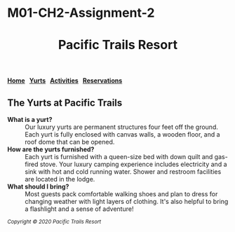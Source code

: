 # M01-CH2-Assignment-2
<!DOCTYPE html>
<html lang="en">
<head>
<title>Pacific Trails Resort :: Yurts</title>
<meta charset="utf-8">
</head>
<body>
<header>
   <h1>Pacific Trails Resort</h1>
</header>
<nav>
   <b><a href="index.html">Home</a> &nbsp; <a href="yurts.html">Yurts</a> &nbsp; <a href="activities.html">Activities</a> &nbsp; <a href="reservations.html">Reservations</a></b>
</nav>
<main>
   <h2>The Yurts at Pacific Trails</h2>
      <dl>
         <dt><strong>What is a yurt?</strong></dt>
            <dd>Our luxury yurts are permanent structures four feet off the ground. Each yurt is fully enclosed with canvas walls, a wooden floor, and a roof dome that can be opened.</dd>
         <dt><strong>How are the yurts furnished?</strong></dt>
            <dd>Each yurt is furnished with a queen-size bed with down quilt and gas-fired stove. Your luxury camping experience includes electricity and a sink with hot and cold running water. Shower and restroom facilities are located in the lodge.</dd>
         <dt><strong>What should I bring?</strong></dt>
            <dd>Most guests pack comfortable walking shoes and plan to dress for changing weather with light layers of clothing. It's also helpful to bring a flashlight and a sense of adventure!</dd>
      </dl>
</main>
<footer>
   <small><i>Copyright &copy; 2020 Pacific Trails Resort<br>
  
</footer>
</body>
</html>
